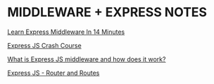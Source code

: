 # MIDDLEWARE + EXPRESS NOTES #

[Learn Express Middleware In 14 Minutes](https://www.youtube.com/watch?v=lY6icfhap2o)

[Express JS Crash Course](https://www.youtube.com/watch?v=L72fhGm1tfE)

[What is Express JS middleware and how does it work?](https://www.youtube.com/watch?v=AZDTM0DiLG8)

[Express JS - Router and Routes](https://www.youtube.com/watch?v=iM_S4RczozU)